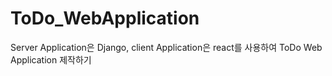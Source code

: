 # ToDo_WebApplication
Server Application은 Django, client Application은 react를 사용하여 ToDo Web Application 제작하기
